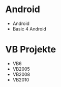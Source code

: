 # Android #
  * Android
  * Basic 4 Android
# VB Projekte #
  * VB6
  * VB2005
  * VB2008
  * VB2010